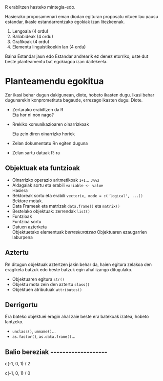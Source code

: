 R erabiltzen hasteko mintegia-edo.

Hasierako proposamenari eman diodan egituran proposatu nituen lau pausu estandar, ikasle estandarrentzako egokiak izan litezkeenak. 

1. Lengoaia (4 ordu)
2. Baliabideak (4 ordu)
3. Grafikoak (4 ordu)
4. Elementu linguistikoekin lan (4 ordu)

Baina Estandar jaun edo Estandar andrearik ez denez etorriko, uste dut beste planteamentu bat egokiagoa izan daitekeela. 

# Planteamendu egokitua

Zer ikasi behar dugun dakigunean, diote, hobeto ikasten dugu. Ikasi behar dugunarekin konprometituta bagaude, errezago ikasten dugu. Diote.

+ Zertarako erabiltzen da R  
  Eta hor ni non nago?

+ Rrekiko komunikazioaren oinarrizkoak  

  Eta zein diren oinarrizko horiek  

+ Zelan dokumentatu Rn egiten duguna

+ Zelan sartu datuak R-ra

## Objektuak eta funtzioak

+ Oinarrizko operazio aritmetikoak `1+1`... `3%%2`
+ Aldagaiak sortu eta erabili `variable <- value`  
  Hasiera
+ Bektoreak sortu eta erabili `vector(x, mode = c('logical', ...))`  
  Bektore motak.
+ Data Frameak eta matrizak `data.frame()` eta `matrix()`
+ Bestelako objektuak: zerrendak `list()`
+ Funtzioak  
  Funtzioa sortu
+ Datuen azterketa  
  Objektuetako elementuak *berreskuratzea*
  Objektuaren ezaugarrien laburpena 

## Aztertu

Rn ditugun objektuak aztertzen jakin  behar da, haien egitura zelakoa den eragiketa batzuk edo beste batzuk egin ahal izango ditugulako.

+ Objektuaren egitura `str()`
+ Objektu mota zein den aztertu `class()`
+ Objektuen atributuak `attributes()`

## Derrigortu

Era bateko objektuei eragin ahal zaie beste era batekoak izatea, hobeto lantzeko.

+ `unclass()`, `unname()`... 
+  `as.factor()`, `as.data.frame()`...

## Balio bereziak -------------------
c(-1, 0, 1) / 2

c(-1, 0, 1) / 0


